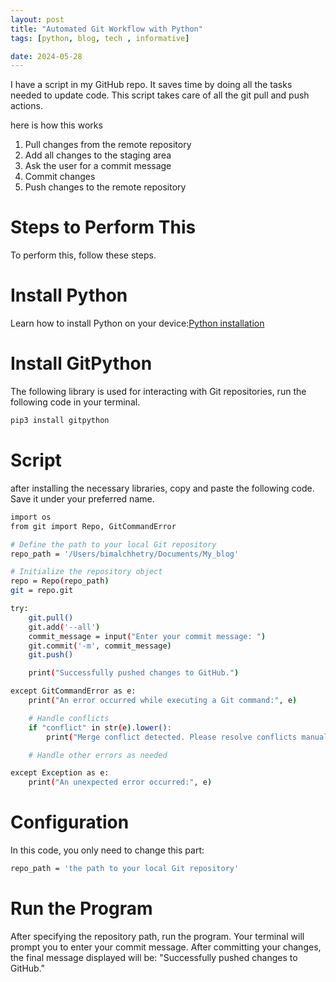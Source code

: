 ```yaml
---
layout: post
title: "Automated Git Workflow with Python"
tags: [python, blog, tech , informative]

date: 2024-05-28
---
```


I have a script in my GitHub repo. It saves time by doing all the tasks needed to update code. This script takes care of all the git pull and push actions.

here is how this works

1. Pull changes from the remote repository
2. Add all changes to the staging area
3. Ask the user for a commit message
4. Commit changes
5. Push changes to the remote repository

# Steps to Perform This
To perform this, follow these steps.

# Install Python
Learn how to install Python on your device:[Python installation](https://realpython.com/installing-python/)

# Install GitPython
The following library is used for interacting with Git repositories, run the following code in your terminal.
```bash
pip3 install gitpython
```
# Script
after installing the necessary libraries, copy and paste the following code. Save it under your preferred name.
```bash
import os
from git import Repo, GitCommandError

# Define the path to your local Git repository
repo_path = '/Users/bimalchhetry/Documents/My_blog'

# Initialize the repository object
repo = Repo(repo_path)
git = repo.git

try:
    git.pull()
    git.add('--all')
    commit_message = input("Enter your commit message: ")
    git.commit('-m', commit_message)
    git.push()

    print("Successfully pushed changes to GitHub.")

except GitCommandError as e:
    print("An error occurred while executing a Git command:", e)

    # Handle conflicts
    if "conflict" in str(e).lower():
        print("Merge conflict detected. Please resolve conflicts manually.")

    # Handle other errors as needed

except Exception as e:
    print("An unexpected error occurred:", e)

```
# Configuration
In this code, you only need to change this part:
```bash
repo_path = 'the path to your local Git repository'
```
# Run the Program
After specifying the repository path, run the program. Your terminal will prompt you to enter your commit message. After committing your changes, the final message displayed will be: "Successfully pushed changes to GitHub."
